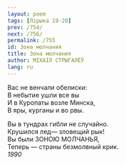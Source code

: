```yaml
---
layout: poem
tags: [Лірыка 19-20]
prev: /754/
next: /756/
permalink: /755
id: Зона молчания
title: Зона молчания
author: МІХАІЛ СТРЫГАЛЁЎ
lang: ru
---
```



Вас не венчали обелиски:  
В небытие ушли все вы  
И в Куропаты возле Минска,  
В яры, курганы и во рвы.  

Вы в тундрах гибли не случайно.  
Крушился лед— зловещий рык!  
Вы были ЗОНОЮ МОЛЧАНЬЯ,  
Теперь — страны безмолвный крик.  
*1990*  
